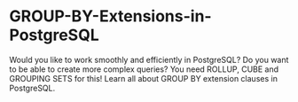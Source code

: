 # GROUP-BY-Extensions-in-PostgreSQL
Would you like to work smoothly and efficiently in PostgreSQL? Do you want to be able to create more complex queries? You need ROLLUP, CUBE and GROUPING SETS for this! Learn all about GROUP BY extension clauses in PostgreSQL.
